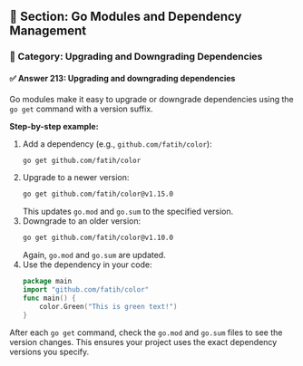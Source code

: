 ## 📘 Section: Go Modules and Dependency Management  
### 🔹 Category: Upgrading and Downgrading Dependencies  
#### ✅ Answer 213: Upgrading and downgrading dependencies

Go modules make it easy to upgrade or downgrade dependencies using the `go get` command with a version suffix.

**Step-by-step example:**

1. Add a dependency (e.g., `github.com/fatih/color`):
   ```bash
   go get github.com/fatih/color
   ```
2. Upgrade to a newer version:
   ```bash
   go get github.com/fatih/color@v1.15.0
   ```
   This updates `go.mod` and `go.sum` to the specified version.
3. Downgrade to an older version:
   ```bash
   go get github.com/fatih/color@v1.10.0
   ```
   Again, `go.mod` and `go.sum` are updated.
4. Use the dependency in your code:
   ```go
   package main
   import "github.com/fatih/color"
   func main() {
       color.Green("This is green text!")
   }
   ```

After each `go get` command, check the `go.mod` and `go.sum` files to see the version changes. This ensures your project uses the exact dependency versions you specify.
